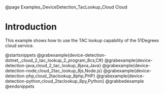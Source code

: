 @page Examples_DeviceDetection_TacLookup_Cloud Cloud

# Introduction

This example shows how to use the TAC lookup capability of the 51Degrees cloud service.

@startsnippets
@grabexample{device-detection-dotnet,_cloud_2_tac_lookup_2_program_8cs,C#}
@grabexample{device-detection-java,cloud_2_tac_lookup_8java,Java}
@grabexample{device-detection-node,cloud_2tac_lookup_8js,Node.js}
@grabexample{device-detection-php,cloud_2taclookup_8php,PHP}
@grabexample{device-detection-python,cloud_2taclookup_8py,Python}
@grabbedexample
@endsnippets
